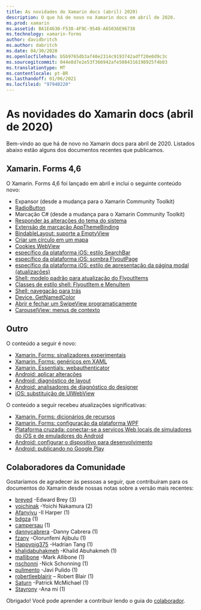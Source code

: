 ```yaml
---
title: As novidades do Xamarin docs (abril) 2020)
description: O que há de novo no Xamarin docs em abril de 2020.
ms.prod: xamarin
ms.assetid: BA1E4630-F538-4F9C-9548-A65036E96738
ms.technology: xamarin-forms
author: davidbritch
ms.author: dabritch
ms.date: 04/30/2020
ms.openlocfilehash: b5b9765db3af40e2314c9193742adff20e0d9c3c
ms.sourcegitcommit: 044e8d7e2e53f366942afe5084316198925f4b03
ms.translationtype: MT
ms.contentlocale: pt-BR
ms.lasthandoff: 01/06/2021
ms.locfileid: "97940220"
---
```

# <a name="xamarin-docs-whats-new-april-2020"></a>As novidades do Xamarin docs (abril de 2020)

Bem-vindo ao que há de novo no Xamarin docs para abril de 2020. Listados abaixo estão alguns dos documentos recentes que publicamos.

## <a name="xamarinforms-46"></a>Xamarin. Forms 4,6

O Xamarin. Forms 4,6 foi lançado em abril e inclui o seguinte conteúdo novo:

- Expansor (desde a mudança para o Xamarin Community Toolkit)
- [RadioButton](~/xamarin-forms/user-interface/radiobutton.md)
- Marcação C# (desde a mudança para o Xamarin Community Toolkit)
- [Responder às alterações do tema do sistema](~/xamarin-forms/user-interface/theming/system-theme-changes.md)
- [Extensão de marcação AppThemeBinding](~/xamarin-forms/xaml/markup-extensions/consuming.md#appthemebinding-markup-extension)
- [BindableLayout: suporte a EmptyView](~/xamarin-forms/user-interface/layouts/bindable-layouts.md)
- [Criar um círculo em um mapa](~/xamarin-forms/user-interface/map/polygons.md#create-a-circle)
- [Cookies WebView](~/xamarin-forms/user-interface/webview.md#cookies)
- [específico da plataforma iOS: estilo SearchBar](~/xamarin-forms/platform/ios/searchbar-style.md)
- [específico da plataforma iOS: sombra FlyoutPage](~/xamarin-forms/platform/ios/flyoutpage-shadow.md)
- [específico da plataforma iOS: estilo de apresentação da página modal (atualizações)](~/xamarin-forms/platform/ios/page-presentation-style.md)
- [Shell: modelo padrão para atualização do FlyoutItems](~/xamarin-forms/app-fundamentals/shell/flyout.md#default-template-for-flyoutitems)
- [Classes de estilo shell: FlyoutItem e MenuItem](~/xamarin-forms/app-fundamentals/shell/flyout.md#flyoutitem-and-menuitem-style-classes)
- [Shell: navegação para trás](~/xamarin-forms/app-fundamentals/shell/navigation.md#backwards-navigation)
- [Device. GetNamedColor](~/xamarin-forms/platform/device.md#devicegetnamedcolor)
- [Abrir e fechar um SwipeView programaticamente](~/xamarin-forms/user-interface/swipeview.md#open-and-close-a-swipeview-programmatically)
- [CarouselView: menus de contexto](~/xamarin-forms/user-interface/carouselview/populate-data.md#context-menus)

## <a name="other"></a>Outro

O conteúdo a seguir é novo:

- [Xamarin. Forms: sinalizadores experimentais](~/xamarin-forms/internals/experimental-flags.md)
- [Xamarin. Forms: genéricos em XAML](~/xamarin-forms/xaml/generics.md)
- [Xamarin. Essentials: webauthenticator](~/essentials/web-authenticator.md?context=xamarin%2Fxamarin-forms)
- [Android: aplicar alterações](~/android/deploy-test/apply-changes.md)
- [Android: diagnóstico de layout](~/android/user-interface/android-designer/diagnostics.md)
- [Android: analisadores de diagnóstico do designer](~/android/user-interface/android-designer/diagnostic-analyzers.md)
- [iOS: substituição de UIWebView](~/ios/user-interface/controls/webview.md#uiwebview-deprecation)

O conteúdo a seguir recebeu atualizações significativas:

- [Xamarin. Forms: dicionários de recursos](~/xamarin-forms/xaml/resource-dictionaries.md)
- [Xamarin. Forms: configuração da plataforma WPF](~/xamarin-forms/platform/other/wpf.md)
- [Plataforma cruzada: conectar-se a serviços Web locais de simuladores do iOS e de emuladores do Android](~/cross-platform/deploy-test/connect-to-local-web-services.md)
- [Android: configurar o dispositivo para desenvolvimento](~/android/get-started/installation/set-up-device-for-development.md)
- [Android: publicando no Google Play](~/android/deploy-test/publishing/publishing-to-google-play/index.md)

## <a name="community-contributors"></a>Colaboradores da Comunidade

Gostaríamos de agradecer às pessoas a seguir, que contribuíram para os documentos do Xamarin desde nossas notas sobre a versão mais recentes:

- [breyed](https://github.com/breyed) -Edward Brey (3)
- [yoichinak](https://github.com/yoichinak) -Yoichi Nakamura (2)
- [Afanyiyu](https://github.com/Afanyiyu) -Il Harper (1)
- [bdgza](https://github.com/bdgza) (1)
- [campersau](https://github.com/campersau) (1)
- [dannycabrera](https://github.com/dannycabrera) -Danny Cabrera (1)
- [fzany](https://github.com/fzany) -Olorunfemi Ajibulu (1)
- [Happypig375](https://github.com/Happypig375) -Hadrian Tang (1)
- [khalidabuhakmeh](https://github.com/khalidabuhakmeh) -Khalid Abuhakmeh (1)
- [mallibone](https://github.com/mallibone) -Mark Allibone (1)
- [nschonni](https://github.com/nschonni) -Nick Schonning (1)
- [pulimento](https://github.com/pulimento) -Javi Pulido (1)
- [robertleeblairjr](https://github.com/robertleeblairjr) – Robert Blair (1)
- [Saturn](https://github.com/Saturn) -Patrick McMichael (1)
- [Stayrony](https://github.com/Stayrony) -Ana mi (1)

Obrigado! Você pode aprender a contribuir lendo o guia do [colaborador](https://github.com/MicrosoftDocs/xamarin-docs/blob/live/CONTRIBUTING.md).

